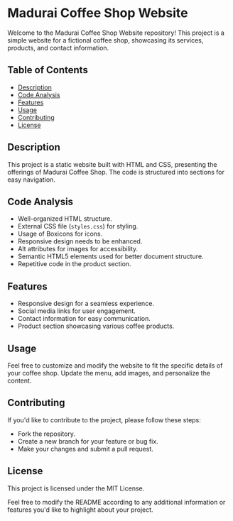 # Madurai Coffee Shop Website

Welcome to the Madurai Coffee Shop Website repository! This project is a simple website for a fictional coffee shop, showcasing its services, products, and contact information.

## Table of Contents

- [Description](#description)
- [Code Analysis](#code-analysis)
- [Features](#features)
- [Usage](#usage)
- [Contributing](#contributing)
- [License](#license)

## Description

This project is a static website built with HTML and CSS, presenting the offerings of Madurai Coffee Shop. The code is structured into sections for easy navigation.

## Code Analysis

- Well-organized HTML structure.
- External CSS file (`styles.css`) for styling.
- Usage of Boxicons for icons.
- Responsive design needs to be enhanced.
- Alt attributes for images for accessibility.
- Semantic HTML5 elements used for better document structure.
- Repetitive code in the product section.

## Features

- Responsive design for a seamless experience.
- Social media links for user engagement.
- Contact information for easy communication.
- Product section showcasing various coffee products.

## Usage

Feel free to customize and modify the website to fit the specific details of your coffee shop. Update the menu, add images, and personalize the content.

## Contributing

If you'd like to contribute to the project, please follow these steps:

- Fork the repository.
- Create a new branch for your feature or bug fix.
- Make your changes and submit a pull request.

## License

This project is licensed under the MIT License.


Feel free to modify the README according to any additional information or features you'd like to highlight about your project.

